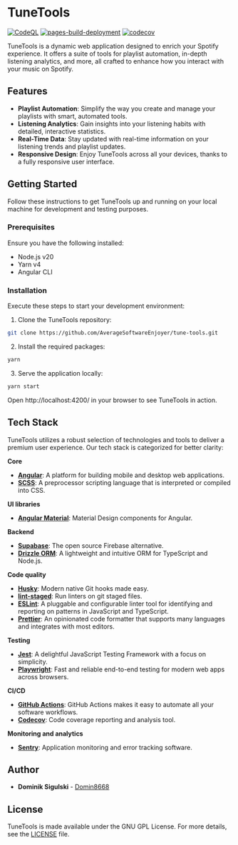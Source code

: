 # TuneTools

[![CodeQL](https://github.com/AverageSoftwareEnjoyer/tune-tools/actions/workflows/github-code-scanning/codeql/badge.svg)](https://github.com/AverageSoftwareEnjoyer/tune-tools/actions/workflows/github-code-scanning/codeql) [![pages-build-deployment](https://github.com/AverageSoftwareEnjoyer/tune-tools/actions/workflows/pages/pages-build-deployment/badge.svg)](https://github.com/AverageSoftwareEnjoyer/tune-tools/actions/workflows/pages/pages-build-deployment) [![codecov](https://codecov.io/gh/AverageSoftwareEnjoyer/tune-tools/branch/main/graph/badge.svg?token=XB1944TBI0)](https://codecov.io/gh/AverageSoftwareEnjoyer/tune-tools)

TuneTools is a dynamic web application designed to enrich your Spotify experience. It offers a suite of tools for playlist automation, in-depth listening analytics, and more, all crafted to enhance how you interact with your music on Spotify.

## Features

-   **Playlist Automation**: Simplify the way you create and manage your playlists with smart, automated tools.
-   **Listening Analytics**: Gain insights into your listening habits with detailed, interactive statistics.
-   **Real-Time Data**: Stay updated with real-time information on your listening trends and playlist updates.
-   **Responsive Design**: Enjoy TuneTools across all your devices, thanks to a fully responsive user interface.

## Getting Started

Follow these instructions to get TuneTools up and running on your local machine for development and testing purposes.

### Prerequisites

Ensure you have the following installed:

-   Node.js v20
-   Yarn v4
-   Angular CLI

### Installation

Execute these steps to start your development environment:

1. Clone the TuneTools repository:

```bash
git clone https://github.com/AverageSoftwareEnjoyer/tune-tools.git
```

2. Install the required packages:

```bash
yarn
```

3. Serve the application locally:

```bash
yarn start
```

Open http://localhost:4200/ in your browser to see TuneTools in action.

## Tech Stack

TuneTools utilizes a robust selection of technologies and tools to deliver a premium user experience. Our tech stack is categorized for better clarity:

**Core**

-   **[Angular](https://angular.io/)**: A platform for building mobile and desktop web applications.
-   **[SCSS](https://sass-lang.com/)**: A preprocessor scripting language that is interpreted or compiled into CSS.

**UI libraries**

-   **[Angular Material](https://material.angular.io/)**: Material Design components for Angular.

**Backend**

-   **[Supabase](https://supabase.io/)**: The open source Firebase alternative.
-   **[Drizzle ORM](https://drizzle.orm.io/)**: A lightweight and intuitive ORM for TypeScript and Node.js.

**Code quality**

-   **[Husky](https://typicode.github.io/husky/#/)**: Modern native Git hooks made easy.
-   **[lint-staged](https://github.com/okonet/lint-staged)**: Run linters on git staged files.
-   **[ESLint](https://eslint.org/)**: A pluggable and configurable linter tool for identifying and reporting on patterns in JavaScript and TypeScript.
-   **[Prettier](https://prettier.io/)**: An opinionated code formatter that supports many languages and integrates with most editors.

**Testing**

-   **[Jest](https://jestjs.io/)**: A delightful JavaScript Testing Framework with a focus on simplicity.
-   **[Playwright](https://playwright.dev/)**: Fast and reliable end-to-end testing for modern web apps across browsers.

**CI/CD**

-   **[GitHub Actions](https://github.com/features/actions)**: GitHub Actions makes it easy to automate all your software workflows.
-   **[Codecov](https://codecov.io/)**: Code coverage reporting and analysis tool.

**Monitoring and analytics**

-   **[Sentry](https://sentry.io/welcome/)**: Application monitoring and error tracking software.

## Author

-   **Dominik Sigulski** - [Domin8668](https://github.com/Domin8668)

## License

TuneTools is made available under the GNU GPL License. For more details, see the [LICENSE](LICENSE) file.
